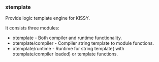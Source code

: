 ### xtemplate

Provide logic template engine for KISSY.

It consists three modules:

-   xtemplate - Both compiler and runtime functionality.
-   xtemplate/compiler - Compiler string template to module functions.
-   xtemplate/runtime -  Runtime for string template( with xtemplate/compiler loaded)
    or template functions.